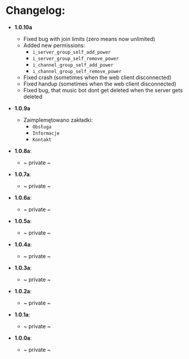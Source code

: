 # Changelog:
* **1.0.10a**
    - Fixed bug with join limits (zero means now unlimited)
    - Added new permissions:
        - `i_server_group_self_add_power`
        - `i_server_group_self_remove_power`
        - `i_channel_group_self_add_power`
        - `i_channel_group_self_remove_power`
    - Fixed crash (sometimes when the web client disconnected)
    - Fixed handup (sometimes when the web client disconnected)
    - Fixed bug, that music bot dont get deleted when the server gets deleted
    
* **1.0.9a**
    - Zaimplemętowano zakładki:
        - `Obsługa`
        - `Informacje`
        - `Kontakt`
     
* **1.0.8a**:
    - ~ private ~
    
* **1.0.7a**:
    - ~ private ~
    
* **1.0.6a**:
    - ~ private ~
    
* **1.0.5a**:
    - ~ private ~
    
* **1.0.4a**:
    - ~ private ~
    
* **1.0.3a**:
    - ~ private ~
    
* **1.0.2a**:
    - ~ private ~
    
* **1.0.1a**:
    - ~ private ~
    
* **1.0.0a**:
    - ~ private ~
